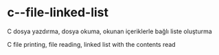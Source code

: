 # c--file-linked-list

C dosya yazdırma, dosya okuma, okunan içeriklerle bağlı liste oluşturma


C file printing, file reading, linked list with the contents read
